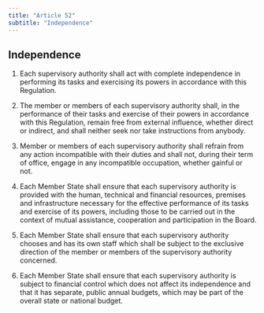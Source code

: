 ```yaml
---
title: "Article 52"
subtitle: "Independence"
---
```

## Independence

1. Each supervisory authority shall act with complete independence in performing its tasks and exercising its powers in accordance with this Regulation.

2. The member or members of each supervisory authority shall, in the performance of their tasks and exercise of their powers in accordance with this Regulation, remain free from external influence, whether direct or indirect, and shall neither seek nor take instructions from anybody.

3. Member or members of each supervisory authority shall refrain from any action incompatible with their duties and shall not, during their term of office, engage in any incompatible occupation, whether gainful or not.

4. Each Member State shall ensure that each supervisory authority is provided with the human, technical and financial resources, premises and infrastructure necessary for the effective performance of its tasks and exercise of its powers, including those to be carried out in the context of mutual assistance, cooperation and participation in the Board.

5. Each Member State shall ensure that each supervisory authority chooses and has its own staff which shall be subject to the exclusive direction of the member or members of the supervisory authority concerned.

6. Each Member State shall ensure that each supervisory authority is subject to financial control which does not affect its independence and that it has separate, public annual budgets, which may be part of the overall state or national budget.
